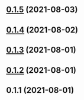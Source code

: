 ## [0.1.5](https://github.com/fayriot/just-lightbox/compare/0.1.4...0.1.5) (2021-08-03)

## [0.1.4](https://github.com/fayriot/just-lightbox/compare/0.1.3...0.1.4) (2021-08-02)

## [0.1.3](https://github.com/fayriot/just-lightbox/compare/0.1.2...0.1.3) (2021-08-01)

## [0.1.2](https://github.com/fayriot/just-lightbox/compare/0.1.1...0.1.2) (2021-08-01)

## 0.1.1 (2021-08-01)
